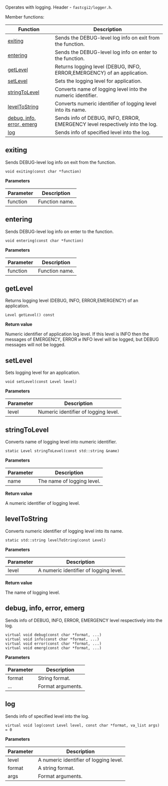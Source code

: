 Operates with logging. Header - `fastcgi2/logger.h`.

Member functions:

|Function|Description|
|--------|-----------|
|[exiting](#metodexiting)|Sends the DEBUG-level log info on exit from the function.|
|[entering](#metodentering)|Sends the DEBUG-level log info on enter to the function.|
|[getLevel](#metodgetlevel)|Returns logging level (DEBUG, INFO, ERROR,EMERGENCY) of an application.|
|[setLevel](#metodsetlevel)|Sets the logging level for application.|
|[stringToLevel](#metodstringtolevel)|Converts name of logging level into the  numeric identifier.|
|[levelToString](#metodleveltostring)|Converts numeric identifier of logging level into its name.|
|[debug, info, error, emerg](#metodydebuginfoerroremerg)|Sends info of DEBUG, INFO, ERROR, EMERGENCY level respectively into the log.|
|[log](#metodlog)|Sends info of specified level into the log.|


## <a id="metodexiting"/> exiting
Sends DEBUG-level log info on exit from the function.

```
void exiting(const char *function)
```

**Parameters**

|Parameter|Description|
|--------|--------|
|function|Function name.|

## <a id="metodentering"/> entering
Sends DEBUG-level log info on enter to the function.

```
void entering(const char *function)
```

**Parameters**

|Parameter|Description|
|--------|--------|
|function|Function name.|

## <a id="metodgetlevel"/>getLevel
Returns logging level (DEBUG, INFO, ERROR,EMERGENCY) of an application.

```
Level getLevel() const
```

**Return value**

Numeric identifier of application log level. If this level is INFO then the messages of EMERGENCY, ERROR и INFO level will be logged, but DEBUG messages will not be logged.

## <a id="metodsetlevel"/>setLevel
Sets logging level for an application.

```
void setLevel(const Level level)
```

**Parameters**

|Parameter|Description|
|--------|--------|
|level|Numeric identifier of logging level.|

## <a id="metodstringtolevel"/>stringToLevel
Converts name of logging level into numeric identifier.

```
static Level stringToLevel(const std::string &name)
```

**Parameters**

|Parameter|Description|
|--------|--------|
|name|The name of logging level.|

**Return value**

A numeric identifier of logging level.

## <a id="metodleveltostring"/> levelToString
Converts numeric identifier of logging level into its name.

```
static std::string levelToString(const Level)
```

**Parameters**

|Parameter|Description|
|--------|--------|
|level|A numeric identifier of logging level.|

**Return value**

The name of logging level.

## <a id="metodydebuginfoerroremerg"/>debug, info, error, emerg
Sends info of DEBUG, INFO, ERROR, EMERGENCY level respectively into the log.

```
virtual void debug(const char *format, ...)
virtual void info(const char *format, ...)
virtual void error(const char *format, ...)
virtual void emerg(const char *format, ...)
```

**Parameters**

|Parameter|Description|
|--------|--------|
|format|String format.|
|...|Format arguments.|

## <a id="metodlog"/> log
Sends info of specified level into the log.

```
virtual void log(const Level level, const char *format, va_list args) = 0
```

**Parameters**

|Parameter|Description|
|--------|--------|
|level|A numeric identifier of logging level.|
|format|A string format.|
|args|Format arguments.|
